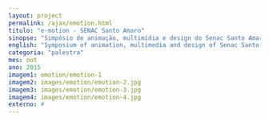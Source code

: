 ```yaml
---
layout: project
permalink: /ajax/emotion.html
titulo: "e-motion - SENAC Santo Amaro"
sinopse: "Simpósio de animação, multimídia e design do Senac Santo Amaro."
english: "Symposium of animation, multimedia and design of Senac Santo Amaro."
categoria: "palestra"
mes: out
ano: 2015
imagem1: emotion/emotion-1
imagem2: images/emotion/emotion-2.jpg
imagem3: images/emotion/emotion-3.jpg
imagem4: images/emotion/emotion-4.jpg
externo: #
---
```

